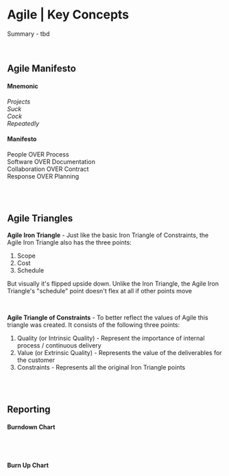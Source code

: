 # Agile | Key Concepts

Summary - tbd

<br>

## Agile Manifesto

#### Mnemonic

_Projects  
Suck  
Cock  
Repeatedly_

#### Manifesto

People OVER Process  
Software OVER Documentation  
Collaboration OVER Contract  
Response OVER Planning

<br><br>

## Agile Triangles

**Agile Iron Triangle** - Just like the basic Iron Triangle of Constraints, the Agile Iron Triangle also has the three points:

1. Scope
2. Cost
3. Schedule

But visually it's flipped upside down. Unlike the Iron Triangle, the Agile Iron Triangle's "schedule" point doesn't flex at all if other points move

<br>

**Agile Triangle of Constraints** - To better reflect the values of Agile this triangle was created. It consists of the following three points:

1. Quality (or Intrinsic Quality) - Represent the importance of internal process / continuous delivery
2. Value (or Extrinsic Quality) - Represents the value of the deliverables for the customer
3. Constraints - Represents all the original Iron Triangle points

<br><br>

## Reporting

#### Burndown Chart

<br><br>

#### Burn Up Chart
